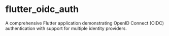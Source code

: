# flutter_oidc_auth
A comprehensive Flutter application demonstrating OpenID Connect (OIDC) authentication with support for multiple identity providers.
